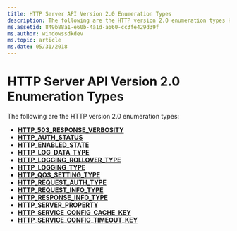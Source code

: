 ```yaml
---
title: HTTP Server API Version 2.0 Enumeration Types
description: The following are the HTTP version 2.0 enumeration types HTTP\_503\_RESPONSE\_VERBOSITYHTTP\_AUTH\_STATUSHTTP\_ENABLED\_STATEHTTP\_LOG\_DATA\_TYPEHTTP\_LOGGING\_ROLLOVER\_TYPEHTTP\_LOGGING\_TYPEHTTP\_QOS\_SETTING\_TYPEHTTP\_REQUEST\_AUTH\_TYPEHTTP\_REQUEST\_INFO\_TYPEHTTP\_RESPONSE\_INFO\_TYPEHTTP\_SERVER\_PROPERTYHTTP\_SERVICE\_CONFIG\_CACHE\_KEYHTTP\_SERVICE\_CONFIG\_TIMEOUT\_KEY
ms.assetid: 849b88a1-e60b-4a1d-a660-cc3fe429d39f
ms.author: windowssdkdev
ms.topic: article
ms.date: 05/31/2018
---
```


# HTTP Server API Version 2.0 Enumeration Types

The following are the HTTP version 2.0 enumeration types:

-   [**HTTP\_503\_RESPONSE\_VERBOSITY**](/windows/desktop/api/Http/ne-http-_http_503_response_verbosity)
-   [**HTTP\_AUTH\_STATUS**](/windows/desktop/api/Http/ne-http-_http_auth_status)
-   [**HTTP\_ENABLED\_STATE**](/windows/desktop/api/Http/ne-http-_http_enabled_state)
-   [**HTTP\_LOG\_DATA\_TYPE**](/windows/desktop/api/Http/ne-http-_http_log_data_type)
-   [**HTTP\_LOGGING\_ROLLOVER\_TYPE**](/windows/desktop/api/Http/ne-http-_http_logging_rollover_type)
-   [**HTTP\_LOGGING\_TYPE**](/windows/desktop/api/Http/ne-http-_http_logging_type)
-   [**HTTP\_QOS\_SETTING\_TYPE**](/windows/desktop/api/Http/ne-http-_http_qos_setting_type)
-   [**HTTP\_REQUEST\_AUTH\_TYPE**](/windows/desktop/api/Http/ne-http-_http_request_auth_type)
-   [**HTTP\_REQUEST\_INFO\_TYPE**](/windows/desktop/api/Http/ne-http-_http_request_info_type)
-   [**HTTP\_RESPONSE\_INFO\_TYPE**](/windows/desktop/api/Http/ne-http-_http_response_info_type)
-   [**HTTP\_SERVER\_PROPERTY**](/windows/desktop/api/Http/ne-http-_http_server_property)
-   [**HTTP\_SERVICE\_CONFIG\_CACHE\_KEY**](/windows/desktop/api/Http/ne-http-_http_service_config_cache_key)
-   [**HTTP\_SERVICE\_CONFIG\_TIMEOUT\_KEY**](/windows/desktop/api/Http/ne-http-_http_service_config_timeout_key)

 

 




